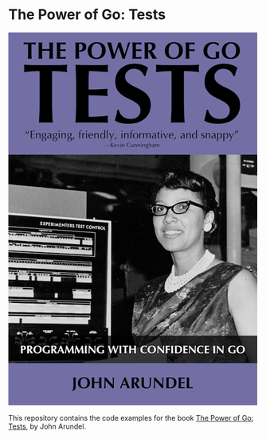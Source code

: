 # The Power of Go: Tests

[![](cover.png)](https://bitfieldconsulting.com/books/tests)

This repository contains the code examples for the book [The Power of Go: Tests](https://bitfieldconsulting.com/books/tests), by John Arundel.
